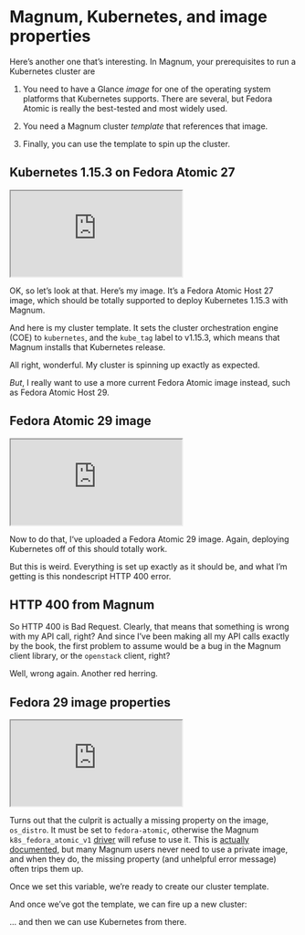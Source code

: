 <!-- .slide: data-background-image="images/magnum.svg" data-background-size="contain" -->
# Magnum, Kubernetes, and image properties <!-- .element: class="hidden" -->

<!-- Note -->
Here’s another one that’s interesting. In Magnum, your prerequisites
to run a Kubernetes cluster are

1. You need to have a Glance _image_ for one of the operating system
   platforms that Kubernetes supports. There are several, but Fedora
   Atomic is really the best-tested and most widely used.

2. You need a Magnum cluster _template_ that references that image.

3. Finally, you can use the template to spin up the cluster.


<!-- .slide: data-background-color="#121314" -->
## Kubernetes 1.15.3 on Fedora Atomic 27 <!-- .element: class="hidden" -->

<iframe src="https://asciinema.org/a/ijCMCBowtxaZvpZVmHwHOqwZv/embed?size=big&rows=19&cols=60&theme=tango" class="stretch"></iframe>

<!-- Note --> 
OK, so let’s look at that. Here’s my image. It’s a Fedora Atomic Host
27 image, which should be totally supported to deploy Kubernetes
1.15.3 with Magnum.

And here is my cluster template. It sets the cluster orchestration
engine (COE) to `kubernetes`, and the `kube_tag` label to v1.15.3,
which means that Magnum installs that Kubernetes release.

All right, wonderful. My cluster is spinning up exactly as expected.

*But*, I really want to use a more current Fedora Atomic image
instead, such as Fedora Atomic Host 29. 


<!-- .slide: data-background-color="#121314" -->
## Fedora Atomic 29 image <!-- .element: class="hidden" -->

<iframe src="https://asciinema.org/a/IDF78b4U70LQIQnYwuFLBZ0cT/embed?size=big&rows=19&cols=60&theme=tango" class="stretch"></iframe>

<!-- Note --> 
Now to do that, I‘ve uploaded a Fedora Atomic 29 image. Again,
deploying Kubernetes off of this should totally work.

But this is weird. Everything is set up exactly as it should be, and
what I’m getting is this nondescript HTTP 400 error.


<!-- .slide: data-background-color="#121314" data-background-image="//http.cat/400.jpg" data-background-size="contain" -->
## HTTP 400 from Magnum <!-- .element: class="hidden" -->

<!-- Note --> 
So HTTP 400 is Bad Request. Clearly, that means that something is
wrong with my API call, right? And since I’ve been making all my API
calls exactly by the book, the first problem to assume would be a bug
in the Magnum client library, or the `openstack` client, right?

Well, wrong again. Another red herring.


<!-- .slide: data-background-color="#121314" -->
## Fedora 29 image properties <!-- .element: class="hidden" -->

<iframe src="https://asciinema.org/a/LdEJRK58H4eWqSFP9uSW5VyCa/embed?size=big&rows=19&cols=60&theme=tango" class="stretch"></iframe>

<!-- Note --> 
Turns out that the culprit is actually a missing property on the
image, `os_distro`. It must be set to `fedora-atomic`, otherwise the
Magnum `k8s_fedora_atomic_v1`
[driver](https://opendev.org/openstack/magnum/src/branch/master/magnum/drivers)
will refuse to use it. This is [actually
documented](https://docs.openstack.org/magnum/rocky/user/#clustertemplate),
but many Magnum users never need to use a private image, and when they
do, the missing property (and unhelpful error message) often trips
them up. 

Once we set this variable, we’re ready to create our cluster template.

And once we’ve got the template, we can fire up a new cluster:

... and then we can use Kubernetes from there.

